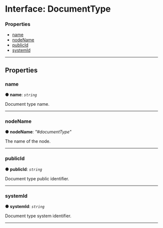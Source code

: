 # Interface: DocumentType

### Properties

* [name](#name)
* [nodeName](#nodename)
* [publicId](#publicid)
* [systemId](#systemid)

---

## Properties

<a id="name"></a>

###  name

**● name**: *`string`*

Document type name.

___
<a id="nodename"></a>

###  nodeName

**● nodeName**: *"#documentType"*

The name of the node.

___
<a id="publicid"></a>

###  publicId

**● publicId**: *`string`*

Document type public identifier.

___
<a id="systemid"></a>

###  systemId

**● systemId**: *`string`*

Document type system identifier.

___

